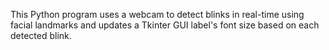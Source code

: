 This Python program uses a webcam to detect blinks in real-time using facial landmarks and updates a Tkinter GUI label's font size based on each detected blink.
